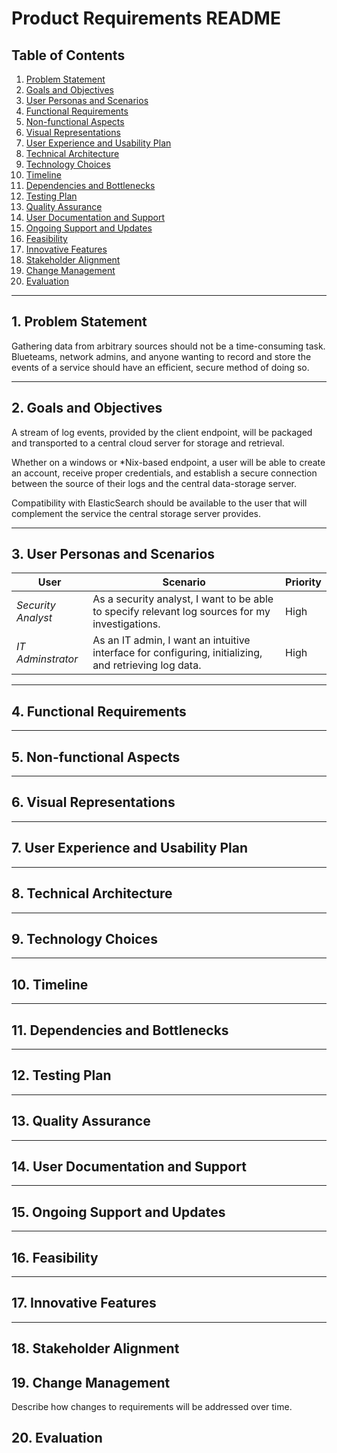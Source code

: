 # Product Requirements README

## Table of Contents

1. [Problem Statement](#problem-statement)
2. [Goals and Objectives](#goals-and-objectives)
3. [User Personas and Scenarios](#user-personas-and-scenarios)
4. [Functional Requirements](#functional-requirements)
5. [Non-functional Aspects](#non-functional-aspects)
6. [Visual Representations](#visual-representations)
7. [User Experience and Usability Plan](#user-experience-and-usability-plan)
8. [Technical Architecture](#technical-architecture)
9. [Technology Choices](#technology-choices)
10. [Timeline](#timeline)
11. [Dependencies and Bottlenecks](#dependencies-and-bottlenecks)
12. [Testing Plan](#testing-plan)
13. [Quality Assurance](#quality-assurance)
14. [User Documentation and Support](#user-documentation-and-support)
15. [Ongoing Support and Updates](#ongoing-support-and-updates)
16. [Feasibility](#feasibility)
17. [Innovative Features](#innovative-features)
18. [Stakeholder Alignment](#stakeholder-alignment)
19. [Change Management](#change-management)
20. [Evaluation](#evaluation)

---

## 1. Problem Statement

Gathering data from arbitrary sources should not be a time-consuming task.
Blueteams, network admins, and anyone wanting to record and store the events 
of a service should have an efficient, secure method of doing so.

---

## 2. Goals and Objectives

A stream of log events, provided by the client endpoint, will be packaged and
transported to a central cloud server for storage and retrieval. 

Whether on a windows or \*Nix-based endpoint, a user will be able to create an
account, receive proper credentials, and establish a secure connection between
the source of their logs and the central data-storage server.

Compatibility with ElasticSearch should be available to the user that will
complement the service the central storage server provides.

---

## 3. User Personas and Scenarios
| **User**           | **Scenario** | **Priority** |
|--------------------|--------------|--------------|
| *Security Analyst* | As a security analyst, I want to be able to specify relevant log sources for my investigations. |  High   |
| *IT Adminstrator*  | As an IT admin, I want an intuitive interface for configuring, initializing, and retrieving log data. | High | 

---

## 4. Functional Requirements

---

## 5. Non-functional Aspects

---

## 6. Visual Representations

---

## 7. User Experience and Usability Plan

---

## 8. Technical Architecture

---

## 9. Technology Choices

---

## 10. Timeline

---

## 11. Dependencies and Bottlenecks

---

## 12. Testing Plan

---

## 13. Quality Assurance

---

## 14. User Documentation and Support


---

## 15. Ongoing Support and Updates


---

## 16. Feasibility


---

## 17. Innovative Features

---

## 18. Stakeholder Alignment


## 19. Change Management

Describe how changes to requirements will be addressed over time.

## 20. Evaluation
